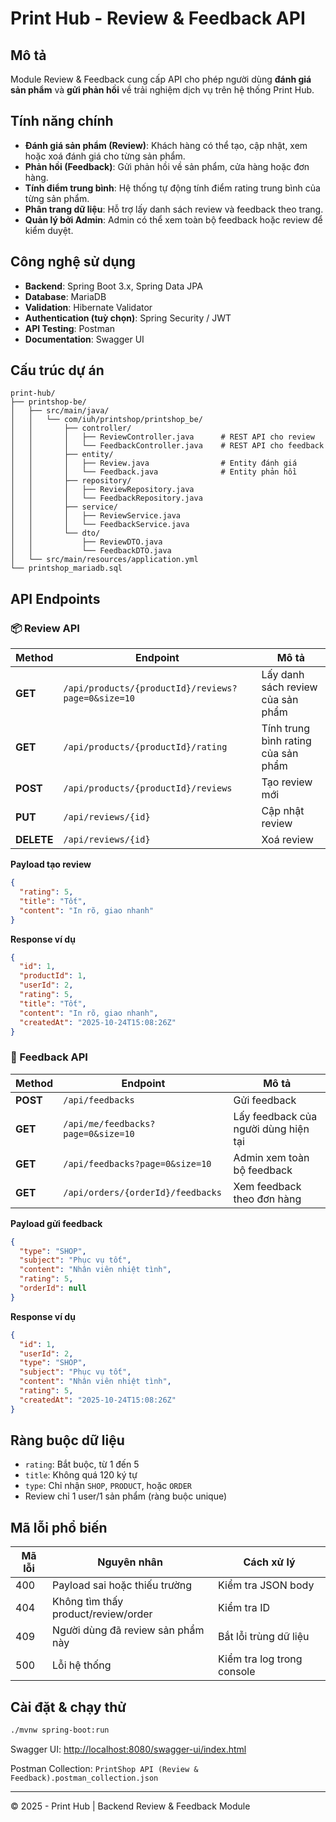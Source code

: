 # Print Hub - Review & Feedback API

## Mô tả
Module Review & Feedback cung cấp API cho phép người dùng **đánh giá sản phẩm** và **gửi phản hồi** về trải nghiệm dịch vụ trên hệ thống Print Hub.

## Tính năng chính
- **Đánh giá sản phẩm (Review)**: Khách hàng có thể tạo, cập nhật, xem hoặc xoá đánh giá cho từng sản phẩm.
- **Phản hồi (Feedback)**: Gửi phản hồi về sản phẩm, cửa hàng hoặc đơn hàng.
- **Tính điểm trung bình**: Hệ thống tự động tính điểm rating trung bình của từng sản phẩm.
- **Phân trang dữ liệu**: Hỗ trợ lấy danh sách review và feedback theo trang.
- **Quản lý bởi Admin**: Admin có thể xem toàn bộ feedback hoặc review để kiểm duyệt.

## Công nghệ sử dụng
- **Backend**: Spring Boot 3.x, Spring Data JPA
- **Database**: MariaDB
- **Validation**: Hibernate Validator
- **Authentication (tuỳ chọn)**: Spring Security / JWT
- **API Testing**: Postman
- **Documentation**: Swagger UI

## Cấu trúc dự án
```
print-hub/
├── printshop-be/
│   ├── src/main/java/
│   │   └── com/iuh/printshop/printshop_be/
│   │       ├── controller/
│   │       │   ├── ReviewController.java      # REST API cho review
│   │       │   └── FeedbackController.java    # REST API cho feedback
│   │       ├── entity/
│   │       │   ├── Review.java                # Entity đánh giá
│   │       │   └── Feedback.java              # Entity phản hồi
│   │       ├── repository/
│   │       │   ├── ReviewRepository.java
│   │       │   └── FeedbackRepository.java
│   │       ├── service/
│   │       │   ├── ReviewService.java
│   │       │   └── FeedbackService.java
│   │       └── dto/
│   │           ├── ReviewDTO.java
│   │           └── FeedbackDTO.java
│   └── src/main/resources/application.yml
└── printshop_mariadb.sql
```

## API Endpoints

### 📦 Review API
| Method | Endpoint | Mô tả |
|--------|-----------|-------|
| **GET** | `/api/products/{productId}/reviews?page=0&size=10` | Lấy danh sách review của sản phẩm |
| **GET** | `/api/products/{productId}/rating` | Tính trung bình rating của sản phẩm |
| **POST** | `/api/products/{productId}/reviews` | Tạo review mới |
| **PUT** | `/api/reviews/{id}` | Cập nhật review |
| **DELETE** | `/api/reviews/{id}` | Xoá review |

**Payload tạo review**
```json
{
  "rating": 5,
  "title": "Tốt",
  "content": "In rõ, giao nhanh"
}
```

**Response ví dụ**
```json
{
  "id": 1,
  "productId": 1,
  "userId": 2,
  "rating": 5,
  "title": "Tốt",
  "content": "In rõ, giao nhanh",
  "createdAt": "2025-10-24T15:08:26Z"
}
```

### 💬 Feedback API
| Method | Endpoint | Mô tả |
|--------|-----------|-------|
| **POST** | `/api/feedbacks` | Gửi feedback |
| **GET** | `/api/me/feedbacks?page=0&size=10` | Lấy feedback của người dùng hiện tại |
| **GET** | `/api/feedbacks?page=0&size=10` | Admin xem toàn bộ feedback |
| **GET** | `/api/orders/{orderId}/feedbacks` | Xem feedback theo đơn hàng |

**Payload gửi feedback**
```json
{
  "type": "SHOP",
  "subject": "Phục vụ tốt",
  "content": "Nhân viên nhiệt tình",
  "rating": 5,
  "orderId": null
}
```

**Response ví dụ**
```json
{
  "id": 1,
  "userId": 2,
  "type": "SHOP",
  "subject": "Phục vụ tốt",
  "content": "Nhân viên nhiệt tình",
  "rating": 5,
  "createdAt": "2025-10-24T15:08:26Z"
}
```

## Ràng buộc dữ liệu
- `rating`: Bắt buộc, từ 1 đến 5
- `title`: Không quá 120 ký tự
- `type`: Chỉ nhận `SHOP`, `PRODUCT`, hoặc `ORDER`
- Review chỉ 1 user/1 sản phẩm (ràng buộc unique)

## Mã lỗi phổ biến
| Mã lỗi | Nguyên nhân | Cách xử lý |
|--------|--------------|------------|
| 400 | Payload sai hoặc thiếu trường | Kiểm tra JSON body |
| 404 | Không tìm thấy product/review/order | Kiểm tra ID |
| 409 | Người dùng đã review sản phẩm này | Bắt lỗi trùng dữ liệu |
| 500 | Lỗi hệ thống | Kiểm tra log trong console |

## Cài đặt & chạy thử
```bash
./mvnw spring-boot:run
```
Swagger UI: [http://localhost:8080/swagger-ui/index.html](http://localhost:8080/swagger-ui/index.html)

Postman Collection: `PrintShop API (Review & Feedback).postman_collection.json`

---
© 2025 - Print Hub | Backend Review & Feedback Module
